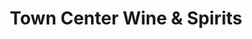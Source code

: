 ---
title: "Town Center Wine & Spirits"
url: /north-eastham/town-center-wine-and-spirits/
shop: alcohol
---